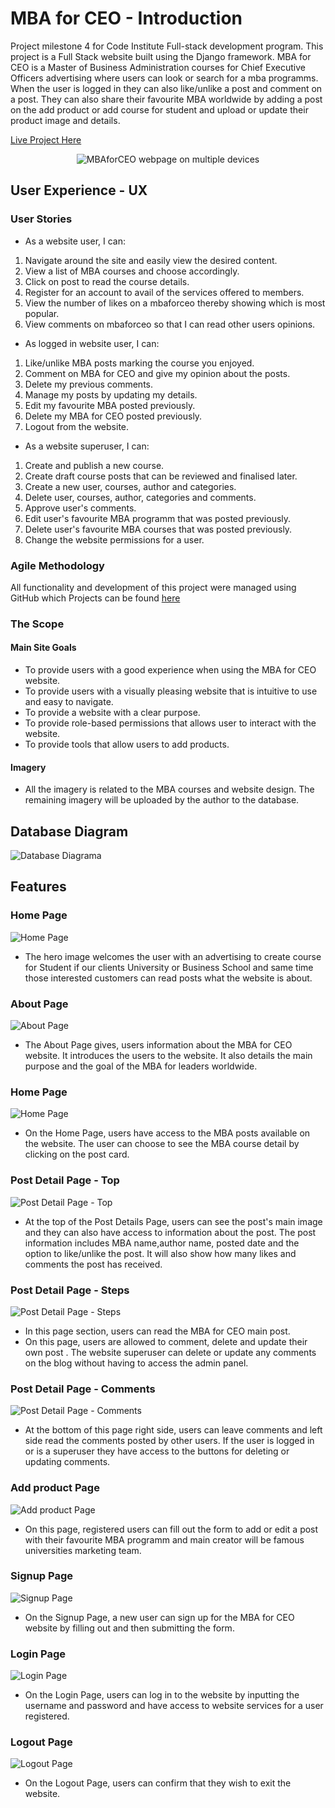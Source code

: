 # MBA for CEO - Introduction

Project milestone 4 for Code Institute Full-stack development program.
This project is a Full Stack website built using the Django framework. MBA for CEO is a Master of Business Administration
courses for Chief Executive Officers advertising where users can look or search for a mba programms. When the user is logged in they can also 
like/unlike a post and comment on a post. They can also share their favourite MBA worldwide by adding a post 
on the add product or add course for student and upload or update their product image and details.

[Live Project Here](https://mbaforceo.herokuapp.com/)

<p align="center"><img src=""
        alt="MBAforCEO webpage on multiple devices"></p>
        
        
## User Experience - UX
### User Stories

* As a website user, I can:

1. Navigate around the site and easily view the desired content.
2. View a list of MBA courses and choose accordingly.
3. Click on post to read the course details.
4. Register for an account to avail of the services offered to members.
5. View the number of likes on a mbaforceo thereby showing which is most popular.
6. View comments on mbaforceo so that I can read other users opinions.

* As logged in website user, I can:

1. Like/unlike MBA posts marking the course you enjoyed.
2. Comment on MBA for CEO and give my opinion about the posts.
3. Delete my previous comments.
4. Manage my posts by updating my details.
5. Edit my favourite MBA posted previously.
7. Delete my MBA for CEO posted previously.
8. Logout from the website.

* As a website superuser, I can:

1. Create and publish a new course.
2. Create draft course posts that can be reviewed and finalised later.
3. Create a new user, courses, author and categories.
4. Delete user, courses, author, categories and comments.
5. Approve user's comments.
6. Edit user's favourite MBA programm that was posted previously.
7. Delete user's favourite MBA courses that was posted previously.
8. Change the website permissions for a user.

### Agile Methodology

All functionality and development of this project were managed using GitHub which Projects can be found
[here](https://github.com/Zaurtime/mbaforceo/issues)

### The Scope

#### Main Site Goals

* To provide users with a good experience when using the MBA for CEO website.
* To provide users with a visually pleasing website that is intuitive to use and easy to navigate.
* To provide a website with a clear purpose.
* To provide role-based permissions that allows user to interact with the website.
* To provide tools that allow users to add products.

#### Imagery

* All the imagery is related to the MBA courses and website design.
The remaining imagery will be uploaded by the author to the database.

## Database Diagram

![Database Diagrama]()<br>

## Features

### Home Page

![Home Page](./images/Home.png)

* The hero image welcomes the user with an advertising to create course for Student if our clients University or Business School and same time those interested customers can read posts what the website is about.<br>

### About Page

![About Page](./images/aboutUs.png)

* The About Page gives, users information about the MBA for CEO website. It introduces the users to the
website. It also details the main purpose and the goal of the MBA for leaders worldwide.<br>

### Home Page

![Home Page](./images/Home2next.png)

* On the Home Page, users have access to the MBA posts available on the website.
The user can choose to see the MBA course detail by clicking on the post card.<br>

### Post Detail Page - Top

![Post Detail Page - Top](./images/OpenPost.png)

* At the top of the Post Details Page, users can see the post's main
image and they can also have access to information about the post. The
post information includes MBA name,author name, posted date and the
option to like/unlike the post. It will also show how many likes and
comments the post has received.<br>

### Post Detail Page - Steps

![Post Detail Page - Steps](.)

* In this page section, users can read the MBA for CEO main post.<br>
* On this page, users are allowed to comment, delete and update their own post . The website superuser can delete or update any comments on the blog without having to access the admin panel.

### Post Detail Page - Comments

![Post Detail Page - Comments](./images/LeaveComment.png)

* At the bottom of this page right side, users can leave comments and left side read the comments posted by other users. If the user is logged in or is a 
superuser they have access to the buttons for deleting or updating comments.

### Add product Page

![Add product Page](./images/addProduct.png)

* On this page, registered users can fill out the form to add or edit a post with their favourite MBA programm and main creator will be famous universities marketing team.

### Signup Page

![Signup Page](./images/signup.png)

* On the Signup Page, a new user can sign up for the MBA for CEO website by filling out and then submitting the form.

### Login Page

![Login Page](./images/SignIn.png)

* On the Login Page, users can log in to the website by inputting the username and password and have access 
  to website services for a user registered.

### Logout Page

![Logout Page](./images/SignOutSure.png)

* On the Logout Page, users can confirm that they wish to exit the website.



